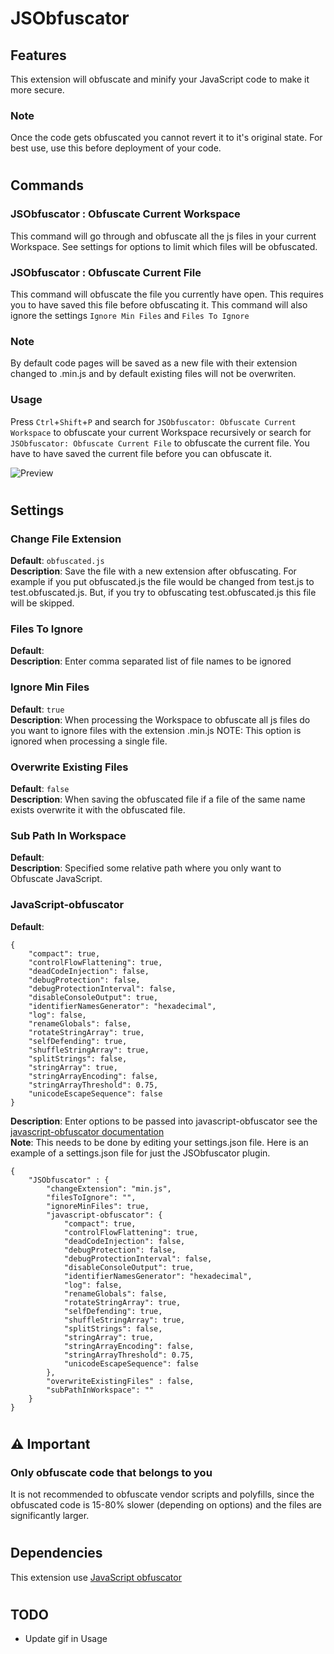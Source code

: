 # **JSObfuscator**


## **Features**
This extension will obfuscate and minify your JavaScript code to make it more secure.

### **Note** 

Once the code gets obfuscated you cannot revert it to it's original state. For best use, use this before deployment of your code.

#

## **Commands**
### **JSObfuscator : Obfuscate Current Workspace**
This command will go through and obfuscate all the js files in your current Workspace. See settings for options to limit which files will be obfuscated.
### **JSObfuscator : Obfuscate Current File**
This command will obfuscate the file you currently have open. This requires you to have saved this file before obfuscating it. This command will also ignore the settings `Ignore Min Files` and `Files To Ignore`

### **Note**
By default code pages will be saved as a new file with their extension changed to .min.js and by default existing files will not be overwriten.

### **Usage**
Press `Ctrl`+`Shift`+`P` and search for `JSObfuscator: Obfuscate Current Workspace` to obfuscate your current Workspace recursively or search for `JSObfuscator: Obfuscate Current File` to obfuscate the current file. You have to have saved the current file before you can obfuscate it.

![Preview](images/ss.gif)

#

## **Settings**

### **Change File Extension**
**Default**: `obfuscated.js` \
**Description**: Save the file with a new extension after obfuscating. For example if you put obfuscated.js the file would be changed from test.js to test.obfuscated.js. But, if you try to obfuscating test.obfuscated.js this file will be skipped.
### **Files To Ignore**
**Default**: \
**Description**: Enter comma separated list of file names to be ignored
### **Ignore Min Files**
**Default**: `true` \
**Description**: When processing the Workspace to obfuscate all js files do you want to ignore files with the extension .min.js
NOTE: This option is ignored when processing a single file.
### **Overwrite Existing Files**
**Default**: `false` \
**Description**: When saving the obfuscated file if a file of the same name exists overwrite it with the obfuscated file.
### **Sub Path In Workspace**
**Default**: \
**Description**: Specified some relative path where you only want to Obfuscate JavaScript.
### **JavaScript-obfuscator**
**Default**: 
```
{
    "compact": true,
    "controlFlowFlattening": true,
    "deadCodeInjection": false,
    "debugProtection": false,
    "debugProtectionInterval": false,
    "disableConsoleOutput": true,
    "identifierNamesGenerator": "hexadecimal",
    "log": false,
    "renameGlobals": false,
    "rotateStringArray": true,
    "selfDefending": true,
    "shuffleStringArray": true,
    "splitStrings": false,
    "stringArray": true,
    "stringArrayEncoding": false,
    "stringArrayThreshold": 0.75,
    "unicodeEscapeSequence": false
}
```
**Description**: Enter options to be passed into javascript-obfuscator see the [javascript-obfuscator documentation](https://www.npmjs.com/package/javascript-obfuscator#preset-options) \
**Note**: This needs to be done by editing your settings.json file. Here is an example of a settings.json file for just the JSObfuscator plugin.
```
{
    "JSObfuscator" : {
        "changeExtension": "min.js",
        "filesToIgnore": "",
        "ignoreMinFiles": true,
        "javascript-obfuscator": {
            "compact": true,
            "controlFlowFlattening": true,
            "deadCodeInjection": false,
            "debugProtection": false,
            "debugProtectionInterval": false,
            "disableConsoleOutput": true,
            "identifierNamesGenerator": "hexadecimal",
            "log": false,
            "renameGlobals": false,
            "rotateStringArray": true,
            "selfDefending": true,
            "shuffleStringArray": true,
            "splitStrings": false,
            "stringArray": true,
            "stringArrayEncoding": false,
            "stringArrayThreshold": 0.75,
            "unicodeEscapeSequence": false
        },
        "overwriteExistingFiles" : false,
        "subPathInWorkspace": ""
    } 
}
```

#

## **⚠ Important**
### **Only obfuscate code that belongs to you**

It is not recommended to obfuscate vendor scripts and polyfills, since the obfuscated code is 15-80% slower (depending on options) and the files are significantly larger.

#

## **Dependencies**
This extension use [JavaScript obfuscator](https://github.com/javascript-obfuscator/javascript-obfuscator)

#

## **TODO**

* Update gif in Usage

#
